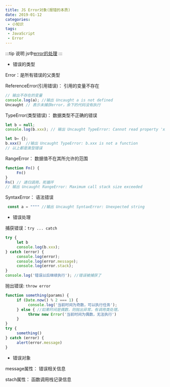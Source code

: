 ```yaml
---
title: JS Error对象(报错的本质)
date: 2019-01-12
categories:
 - 小知识
tags:
 - JavaScript
 - Error
---
```


:::tip 说明
js中[error的处理](https://developer.mozilla.org/zh-CN/docs/Web/JavaScript/Reference/Global_Objects/Error)
:::

- 错误的类型

Error：是所有错误的父类型

ReferenceError(引用错误)： 引用的变量不存在
```js
// 输出不存在的变量
console.log(a); //输出 Uncaught a is not defined
Uncaught // 表示未捕获error，余下的代码没有执行
```
TypeError(类型错误)： 数据类型不正确的错误
```js
let b = null;
console.log(b.xxx); // 输出 Uncaught TypeError: Cannot read property 'xxx' of null
```
```js
let b= {};
b.xxx()  //输出 Uncaught TypeError: b.xxx is not a function
// 以上都是类型错误
```
RangeError： 数据值不在其所允许的范围
```js
function Fn() {
     Fn()
}
Fn() // 递归调用，死循环
// 输出 Uncaught RangeError: Maximum call stack size exceeded
```
SyntaxError： 语法错误
```js
 const a = """" //输出 Uncaught SyntaxError: Unexpected string
```

- 错误处理

捕获错误：`try ... catch`

```js
try {
     let b
     console.log(b.xxx);
} catch (error) {
     console.log(error);
     console.log(error.message);
     console.log(error.stack);
}
console.log('错误以后继续执行'); //错误被捕获了
```

抛出错误: `throw error`

```js
function something(params) {
     if (Date.now() % 2 === 1) {
          console.log('当前时间为奇数，可以执行任务');
     } else { //如果时间是偶数，则抛出异常，有调用类处理。
          throw new Error('当前时间为偶数，无法执行')
     }
}
try {
     something()
} catch (error) {
     alert(error.message)
}
```

- 错误对象

message属性： 错误相关信息

stach属性： 函数调用栈记录信息
